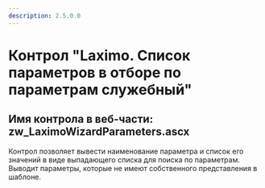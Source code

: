```yaml
---
description: 2.5.0.0
---
```


# Контрол "Laximo. Список параметров в отборе по параметрам служебный"

## Имя контрола в веб-части: zw\_LaximoWizardParameters.ascx

Контрол позволяет вывести наименование параметра и список его значений в виде выпадающего списка для поиска по параметрам. Выводит параметры, которые не имеют собственного представления в шаблоне.

